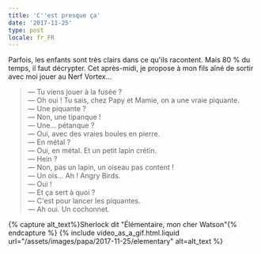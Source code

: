 ```yaml
---
title: 'C''est presque ça'
date: '2017-11-25'
type: post
locale: fr_FR
---
```


Parfois, les enfants sont très clairs dans ce qu'ils racontent. Mais 80 % du temps, il faut décrypter. Cet après-midi, je propose à mon fils aîné de sortir avec moi jouer au Nerf Vortex…

<!-- more -->

> — Tu viens jouer à la fusée ?  
> — Oh oui ! Tu sais, chez Papy et Mamie, on a une vraie piquante.  
> — Une piquante ?  
> — Non, une tipanque !  
> — Une… pétanque ?  
> — Oui, avec des vraies boules en pierre.  
> — En métal ?  
> — Oui, en métal. Et un petit lapin crétin.  
> — Hein ?  
> — Non, pas un lapin, un oiseau pas content !  
> — Un ois… Ah ! Angry Birds.  
> — Oui !  
> — Et ça sert à quoi ?  
> — C'est pour lancer les piquantes.  
> — Ah oui. Un cochonnet.

{% capture alt_text%}Sherlock dit "Élémentaire, mon cher Watson"{% endcapture %}
{% include video_as_a_gif.html.liquid
url="/assets/images/papa/2017-11-25/elementary"
alt=alt_text
%}
